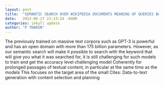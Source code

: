 ```yaml
---
layout: post
title:  "SEMANTIC SEARCH OVER WIKIPEDIA DOCUMENTS MEANING OF QUERIES BASED PRE-TRAINED LANGUAGE MODEL"
date:   2022-06-27 23:23:24 -0400
categories: jekyll update
author: "P THARUN"
---
```

The previously trained on massive text corpora such as GPT-3 is powerful and has an open domain with more than 175 billion parameters. However, as our semantic search will make it possible to search with the keyword that will give you what it was searched for, it is still challenging for such models to train and get the accuracy level challenging model Coherently for prolonged passages of textual content, in particular at the same time as the models This focuses on the target area of the small 
Cites: Data-to-text generation with content selection and planning